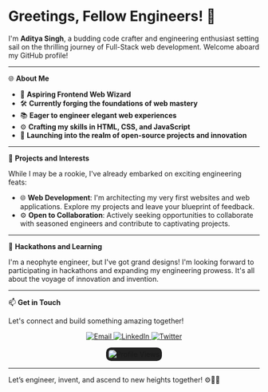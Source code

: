 # Greetings, Fellow Engineers! 👋  

I'm **Aditya Singh**, a budding code crafter and engineering enthusiast setting sail on the thrilling journey of Full-Stack web development. Welcome aboard my GitHub profile!  

---

🌐 **About Me**  

- 🔧 **Aspiring Frontend Web Wizard**  
- 🛠️ **Currently forging the foundations of web mastery**  
- 📚 **Eager to engineer elegant web experiences**  
- ⚙️ **Crafting my skills in HTML, CSS, and JavaScript**  
- 🚀 **Launching into the realm of open-source projects and innovation**  

---

💼 **Projects and Interests**  

While I may be a rookie, I've already embarked on exciting engineering feats:  

- 🌐 **Web Development**: I'm architecting my very first websites and web applications. Explore my projects and leave your blueprint of feedback.  
- ⚙️ **Open to Collaboration**: Actively seeking opportunities to collaborate with seasoned engineers and contribute to captivating projects.  

---

🚀 **Hackathons and Learning**  

I'm a neophyte engineer, but I've got grand designs! I'm looking forward to participating in hackathons and expanding my engineering prowess. It's all about the voyage of innovation and invention.  

---

📫 **Get in Touch**  

Let's connect and build something amazing together!  

<p align="center">
  <a href="mailto:aditya.rpsk@gmail.com" target="_blank">
    <img src="https://img.shields.io/badge/Email-aditya.rpsk%40gmail.com-red?style=for-the-badge&logo=gmail" alt="Email">
  </a>
  <a href="https://www.linkedin.com/in/aditya-singh-938152292" target="_blank">
    <img src="https://img.shields.io/badge/LinkedIn-Aditya%20Singh-blue?style=for-the-badge&logo=linkedin" alt="LinkedIn">
  </a>
  <a href="https://x.com/AKdevi99?t=PlkW-3RBqqLK2Ng-dodnQw&s=08" target="_blank">
    <img src="https://img.shields.io/badge/Twitter-%40AKdevi99-1DA1F2?style=for-the-badge&logo=twitter" alt="Twitter">
  </a>
</p>  
<div align="center">
  <img src="https://komarev.com/ghpvc/?username=AKdevi99&style=for-the-badge&color=brightgreen&base=17" 
       alt="Profile Views" 
       style="border-radius: 10px; padding: 5px; background: #222;"/>
</div>



---  

Let’s engineer, invent, and ascend to new heights together! ⚙️🚀🌐  
